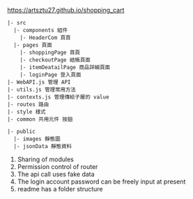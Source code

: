 https://artsztu27.github.io/shopping_cart

```
|- src
  |- components 組件
    |- HeaderCom 頁首
  |- pages 頁面
    |- shoppingPage 首頁
    |- checkoutPage 結帳頁面
    |- itemDeatailPage 商品詳細頁面
    |- loginPage 登入頁面
|- WebAPI.js 管理 API
|- utils.js 管理常用方法
|- contexts.js 管理傳給子層的 value
|- routes 路由
|- style 樣式
|- common 共用元件 按鈕

|- public
  |- images 靜態圖
  |- jsonData 靜態資料
```

1. Sharing of modules
2. Permission control of router
3. The api call uses fake data
4. The login account password can be freely input at present
5. readme has a folder structure 
